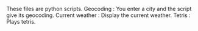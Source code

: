 These files are python scripts.
Geocoding : You enter a city and the script give its geocoding.
Current weather : Display the current weather.
Tetris : Plays tetris.